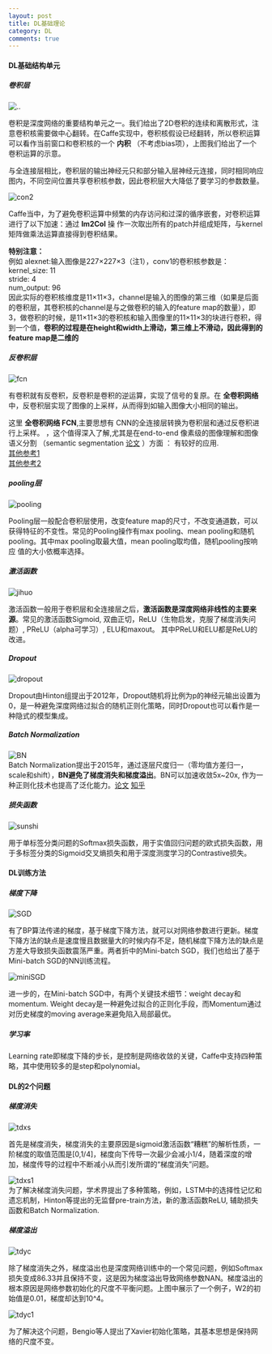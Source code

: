 ```yaml
---
layout: post
title: DL基础理论
category: DL
comments: true
---
```

#### DL基础结构单元


##### 卷积层  


![..](https://raw.githubusercontent.com/glbing/blogs/gh-pages/images/123.png)

卷积是深度网络的重要结构单元之一。我们给出了2D卷积的连续和离散形式，注意卷积核需要做中心翻转。在Caffe实现中，卷积核假设已经翻转，所以卷积运算可以看作当前窗口和卷积核的一个 **内积** （不考虑bias项），上图我们给出了一个卷积运算的示意。


与全连接层相比，卷积层的输出神经元只和部分输入层神经元连接，同时相同响应图内，不同空间位置共享卷积核参数，因此卷积层大大降低了要学习的参数数量。

![con2](https://raw.githubusercontent.com/glbing/blogs/gh-pages/images/con2.png)

Caffe当中，为了避免卷积运算中频繁的内存访问和过深的循序嵌套，对卷积运算进行了以下加速：通过 **Im2Col** 操 作一次取出所有的patch并组成矩阵，与kernel矩阵做乘法运算直接得到卷积结果。

**特别注意：**  
例如 alexnet:输入图像是227×227×3（注1），conv1的卷积核参数是：  
kernel_size: 11  
stride: 4  
num_output: 96  
因此实际的卷积核维度是11×11×3，channel是输入的图像的第三维（如果是后面的卷积层，其卷积核的channel是与之做卷积的输入的feature map的数量），即3，做卷积的时候，是11×11×3的卷积核和输入图像里的11×11×3的块进行卷积，得到一个值，**卷积的过程是在height和width上滑动，第三维上不滑动，因此得到的feature map是二维的**




##### 反卷积层

![fcn](https://raw.githubusercontent.com/glbing/blogs/gh-pages/images/fcn.png)

有卷积就有反卷积，反卷积是卷积的逆运算，实现了信号的复原。在 **全卷积网络** 中，反卷积层实现了图像的上采样，从而得到如输入图像大小相同的输出。


这里 **全卷积网络 FCN**,主要思想有 CNN的全连接层转换为卷积层和通过反卷积进行上采样。 ，这个值得深入了解,尤其是在end-to-end 像素级的图像理解和图像语义分割
（semantic segmentation  [论文](http://www.cs.berkeley.edu/~jonlong/long_shelhamer_fcn.pdf) ）方面 ： 有较好的应用.  
  [其他参考1](http://www.aliog.com/106515.html)  
[其他参考2](https://mp.weixin.qq.com/s?__biz=MzI1NTE4NTUwOQ==&mid=2650324665&idx=1&sn=3022e7e75a4bad0acdde36fe3edf565e&scene=1&srcid=05092BG0fOqwayubvLp701CD&pass_ticket=Hp%2FvNbjZNx1Wz6%2BlH1kkD2miSQjp4eOG%2FmOqmfJkgX4npc6URzHQpwqIOt44FQnB#rd)


##### pooling层

![pooling](https://raw.githubusercontent.com/glbing/blogs/gh-pages/images/pooling.png)  

Pooling层一般配合卷积层使用，改变feature  map的尺寸，不改变通道数，可以获得特征的不变性。常见的Pooling操作有max pooling、mean pooling和随机pooling。其中max pooling取最大值，mean pooling取均值，随机pooling按响应 值的大小依概率选择。



##### 激活函数

![jihuo](https://raw.githubusercontent.com/glbing/blogs/gh-pages/images/jihuo.png)


激活函数一般用于卷积层和全连接层之后，**激活函数是深度网络非线性的主要来源**。常见的激活函数Sigmoid, 双曲正切，ReLU（生物启发，克服了梯度消失问题）, PReLU（alpha可学习）, ELU和maxout。 其中PReLU和ELU都是ReLU的改进。  


##### Dropout
![dropout](https://raw.githubusercontent.com/glbing/blogs/gh-pages/images/dropout.png)

Dropout由Hinton组提出于2012年，Dropout随机将比例为p的神经元输出设置为0，是一种避免深度网络过拟合的随机正则化策略，同时Dropout也可以看作是一种隐式的模型集成。  

##### Batch Normalization
![BN](https://raw.githubusercontent.com/glbing/blogs/gh-pages/images/BN.png)  
Batch Normalization提出于2015年，通过逐层尺度归一（零均值方差归一，scale和shift），**BN避免了梯度消失和梯度溢出**。BN可以加速收敛5x~20x, 作为一种正则化技术也提高了泛化能力。[论文](http://jmlr.org/proceedings/papers/v37/ioffe15.pdf) [知乎](https://www.zhihu.com/question/38102762)


##### 损失函数

![sunshi](https://raw.githubusercontent.com/glbing/blogs/gh-pages/images/sunshi.png)   

用于单标签分类问题的Softmax损失函数，用于实值回归问题的欧式损失函数，用于多标签分类的Sigmoid交叉熵损失和用于深度测度学习的Contrastive损失。

#### DL训练方法
##### 梯度下降

![SGD](https://raw.githubusercontent.com/glbing/blogs/gh-pages/images/SGD.png)

有了BP算法传递的梯度，基于梯度下降方法，就可以对网络参数进行更新。梯度下降方法的缺点是速度慢且数据量大的时候内存不足，随机梯度下降方法的缺点是方差大导致损失函数震荡严重。两者折中的Mini-batch SGD，我们也给出了基于Mini-batch SGD的NN训练流程。

![miniSGD](https://raw.githubusercontent.com/glbing/blogs/gh-pages/images/miniSGD.png)

进一步的，在Mini-batch SGD中，有两个关键技术细节：weight decay和momentum. Weight decay是一种避免过拟合的正则化手段，而Momentum通过对历史梯度的moving average来避免陷入局部最优。

##### 学习率

 Learning rate即梯度下降的步长，是控制是网络收敛的关键，Caffe中支持四种策略，其中使用较多的是step和polynomial。

#### DL的2个问题

##### 梯度消失
![tdxs](https://raw.githubusercontent.com/glbing/blogs/gh-pages/images/tdxs.png)   

首先是梯度消失，梯度消失的主要原因是sigmoid激活函数“糟糕”的解析性质，一阶梯度的取值范围是[0,1/4]，梯度向下传导一次最少会减小1/4，随着深度的增加，梯度传导的过程中不断减小从而引发所谓的“梯度消失”问题。

![tdxs1](https://raw.githubusercontent.com/glbing/blogs/gh-pages/images/tdxs1.png)   
为了解决梯度消失问题，学术界提出了多种策略，例如，LSTM中的选择性记忆和遗忘机制，Hinton等提出的无监督pre-train方法，新的激活函数ReLU, 辅助损失函数和Batch Normalization.

##### 梯度溢出
![tdyc](https://raw.githubusercontent.com/glbing/blogs/gh-pages/images/tdyc.png)

除了梯度消失之外，梯度溢出也是深度网络训练中的一个常见问题，例如Softmax损失变成86.33并且保持不变，这是因为梯度溢出导致网络参数NAN。梯度溢出的根本原因是网络参数初始化的尺度不平衡问题。上图中展示了一个例子，W2的初始值是0.01，梯度却达到10^4。

![tdyc1](https://raw.githubusercontent.com/glbing/blogs/gh-pages/images/tdyc1.png)

为了解决这个问题，Bengio等人提出了Xavier初始化策略，其基本思想是保持网络的尺度不变。

